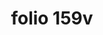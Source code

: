 ---
layout: edition
title: folio 159v
manuscript: Turin, Biblioteca Nazionale, MS N.III.19
sigla: T
iip: t159v.tif
milestone: 318
---